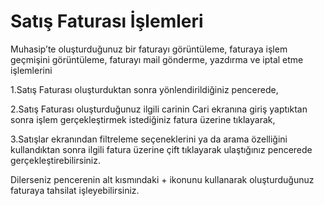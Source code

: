 # Satış Faturası İşlemleri

Muhasip’te oluşturduğunuz bir faturayı görüntüleme, faturaya işlem geçmişini görüntüleme, faturayı mail gönderme, yazdırma ve iptal etme işlemlerini&#x20;

1.Satış Faturası oluşturduktan sonra yönlendirildiğiniz pencerede,

2.Satış Faturası oluşturduğunuz ilgili carinin Cari ekranına giriş yaptıktan sonra işlem gerçekleştirmek istediğiniz fatura üzerine tıklayarak,

3.Satışlar ekranından filtreleme seçeneklerini ya da arama özelliğini kullandıktan sonra ilgili fatura üzerine çift tıklayarak ulaştığınız pencerede gerçekleştirebilirsiniz.&#x20;

Dilerseniz pencerenin alt kısmındaki + ikonunu kullanarak oluşturduğunuz faturaya tahsilat işleyebilirsiniz.&#x20;

&#x20;
